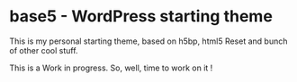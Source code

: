 # base5 - WordPress starting theme

This is my personal starting theme, based on h5bp, html5 Reset and bunch of other cool stuff.

This is a Work in progress. So, well, time to work on it !
